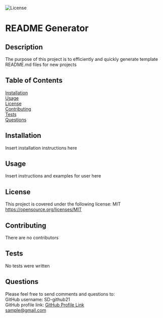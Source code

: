 
  ![License](https://img.shields.io/badge/License-MIT-informational)

  # **README Generator**

  ## **Description**
  The purpose of this project is to efficiently and quickly generate template README.md files for new projects

  ## **Table of Contents**
  [Installation](#installation)<br>
  [Usage](#usage)<br>
  [License](#license)<br>
  [Contributing](#contributing)<br>
  [Tests](#tests)<br>
  [Questions](#questions)

  ## **Installation**
  Insert installation instructions here

  ## **Usage**
  Insert instructions and examples for user here

  ## **License**
  
  This project is covered under the following license: MIT<br>
  https://opensource.org/licenses/MIT
   

  ## **Contributing**
  There are no contributors

  ## **Tests**
  No tests were written

  ## **Questions**
  Please feel free to send comments and questions to: <br>
  GitHub username: SD-github21<br>
  GitHub profile link: [GitHub Profile Link](https://github.com/SD-github21)<br>
  sample@gmail.com<br>

